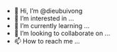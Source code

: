 - 👋 Hi, I’m @dieubuivong
- 👀 I’m interested in ...
- 🌱 I’m currently learning ...
- 💞️ I’m looking to collaborate on ...
- 📫 How to reach me ...

<!---
dieubuivong/dieubuivong is a ✨ special ✨ repository because its `README.md` (this file) appears on your GitHub profile.
You can click the Preview link to take a look at your changes.
--->

